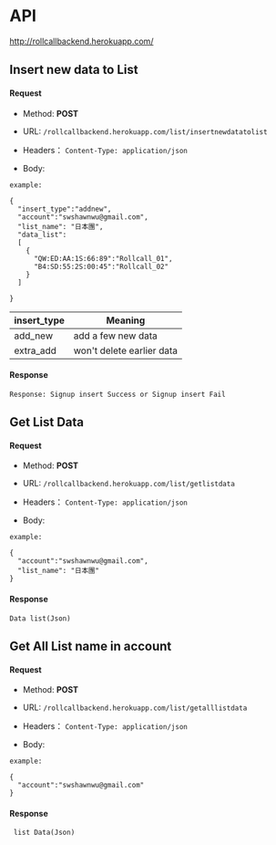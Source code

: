 # API
 http://rollcallbackend.herokuapp.com/

## Insert new data to List
#### Request
- Method: **POST**
- URL:  ```/rollcallbackend.herokuapp.com/list/insertnewdatatolist```
   
- Headers：
    ```Content-Type: application/json```
- Body:
```
example:

{
  "insert_type":"addnew",
  "account":"swshawnwu@gmail.com",
  "list_name": "日本團",
  "data_list":
  [
    {
      "QW:ED:AA:1S:66:89":"Rollcall_01",
      "B4:SD:55:2S:00:45":"Rollcall_02"
    }
  ] 

}
```
| insert_type | Meaning |
| ------| ------ | 
| add_new | add a few new data | 
| extra_add | won't delete earlier data | 


#### Response
```
Response: Signup insert Success or Signup insert Fail
```







## Get List Data
#### Request
- Method: **POST**
- URL:  ```/rollcallbackend.herokuapp.com/list/getlistdata```
   
- Headers：
    ```Content-Type: application/json```
- Body:
```
example:

{
  "account":"swshawnwu@gmail.com",
  "list_name": "日本團"
}
```
#### Response
```
Data list(Json)
```


## Get All List name in account
#### Request
- Method: **POST**
- URL:  ```/rollcallbackend.herokuapp.com/list/getalllistdata```
   
- Headers：
    ```Content-Type: application/json```
- Body:
```
example:

{
  "account":"swshawnwu@gmail.com"
}
```
#### Response
```
 list Data(Json)
```
